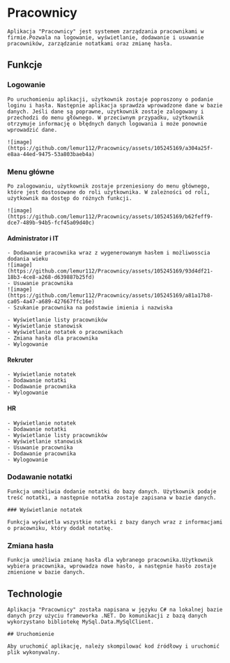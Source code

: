 # Pracownicy

    Aplikacja "Pracownicy" jest systemem zarządzania pracownikami w firmie.Pozwala na logowanie, wyświetlanie, dodawanie i usuwanie pracowników, zarządzanie notatkami oraz zmianę hasła.

## Funkcje

### Logowanie

    Po uruchomieniu aplikacji, użytkownik zostaje poproszony o podanie loginu i hasła. Następnie aplikacja sprawdza wprowadzone dane w bazie danych. Jeśli dane są poprawne, użytkownik zostaje zalogowany i przechodzi do menu głównego. W przeciwnym przypadku, użytkownik otrzymuje informację o błędnych danych logowania i może ponownie wprowadzić dane.
    
    ![image](https://github.com/lemur112/Pracownicy/assets/105245169/a304a25f-e8aa-44ed-9475-53a803baeb4a)
    
### Menu główne

    Po zalogowaniu, użytkownik zostaje przeniesiony do menu głównego, które jest dostosowane do roli użytkownika. W zależności od roli, użytkownik ma dostęp do różnych funkcji.

    ![image](https://github.com/lemur112/Pracownicy/assets/105245169/b62feff9-dce7-489b-94b5-fcf45a09d40c)
#### Administrator i IT

    - Dodawanie pracownika wraz z wygenerowanym hasłem i możliwosscia dodania wieku
    ![image](https://github.com/lemur112/Pracownicy/assets/105245169/93d4df21-18b3-4ce8-a268-d639887b25fd)
    - Usuwanie pracownika
    ![image](https://github.com/lemur112/Pracownicy/assets/105245169/a81a17b8-ca05-4a47-a689-427667ffc16e)
    - Szukanie pracownika na podstawie imienia i nazwiska

    - Wyświetlanie listy pracowników
    - Wyświetlanie stanowisk
    - Wyświetlanie notatek o pracownikach
    - Zmiana hasła dla pracownika
    - Wylogowanie

#### Rekruter

    - Wyświetlanie notatek
    - Dodawanie notatki
    - Dodawanie pracownika
    - Wylogowanie


#### HR

    - Wyświetlanie notatek
    - Dodawanie notatki
    - Wyświetlanie listy pracowników
    - Wyświetlanie stanowisk
    - Usuwanie pracownika
    - Dodawanie pracownika
    - Wylogowanie

### Dodawanie notatki

    Funkcja umożliwia dodanie notatki do bazy danych. Użytkownik podaje treść notatki, a następnie notatka zostaje zapisana w bazie danych.

    ### Wyświetlanie notatek

    Funkcja wyświetla wszystkie notatki z bazy danych wraz z informacjami o pracowniku, który dodał notatkę.

### Zmiana hasła

    Funkcja umożliwia zmianę hasła dla wybranego pracownika.Użytkownik wybiera pracownika, wprowadza nowe hasło, a następnie hasło zostaje zmienione w bazie danych.

## Technologie

    Aplikacja "Pracownicy" została napisana w języku C# na lokalnej bazie danych przy użyciu frameworka .NET. Do komunikacji z bazą danych wykorzystano bibliotekę MySql.Data.MySqlClient.

    ## Uruchomienie

    Aby uruchomić aplikację, należy skompilować kod źródłowy i uruchomić plik wykonywalny.
